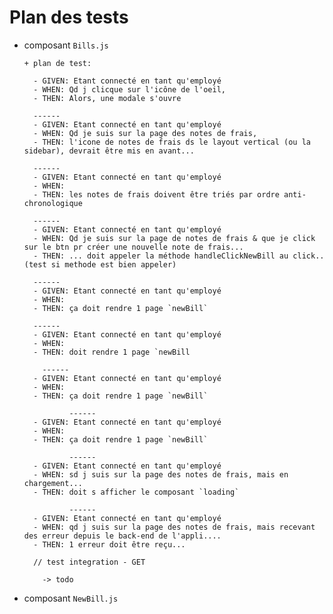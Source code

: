 # Plan des tests

* composant `Bills.js`

      + plan de test:

        - GIVEN: Etant connecté en tant qu'employé
        - WHEN: Qd j clicque sur l'icône de l'oeil,
        - THEN: Alors, une modale s'ouvre

        ------
        - GIVEN: Etant connecté en tant qu'employé
        - WHEN: Qd je suis sur la page des notes de frais,
        - THEN: l'icone de notes de frais ds le layout vertical (ou la sidebar), devrait être mis en avant...

        ------
        - GIVEN: Etant connecté en tant qu'employé
        - WHEN: 
        - THEN: les notes de frais doivent être triés par ordre anti-chronologique

        ------
        - GIVEN: Etant connecté en tant qu'employé
        - WHEN: Qd je suis sur la page de notes de frais & que je click sur le btn pr créer une nouvelle note de frais...
        - THEN: ... doit appeler la méthode handleClickNewBill au click.. (test si methode est bien appeler)

        ------
        - GIVEN: Etant connecté en tant qu'employé
        - WHEN: 
        - THEN: ça doit rendre 1 page `newBill`

        ------
        - GIVEN: Etant connecté en tant qu'employé
        - WHEN: 
        - THEN: doit rendre 1 page `newBill

          ------
        - GIVEN: Etant connecté en tant qu'employé
        - WHEN: 
        - THEN: ça doit rendre 1 page `newBill`

                ------
        - GIVEN: Etant connecté en tant qu'employé
        - WHEN: 
        - THEN: ça doit rendre 1 page `newBill`

                ------
        - GIVEN: Etant connecté en tant qu'employé
        - WHEN: sd j suis sur la page des notes de frais, mais en chargement...
        - THEN: doit s afficher le composant `loading`

                ------
        - GIVEN: Etant connecté en tant qu'employé
        - WHEN: qd j suis sur la page des notes de frais, mais recevant des erreur depuis le back-end de l'appli....
        - THEN: 1 erreur doit être reçu...

        // test integration - GET

          -> todo


* composant `NewBill.js`